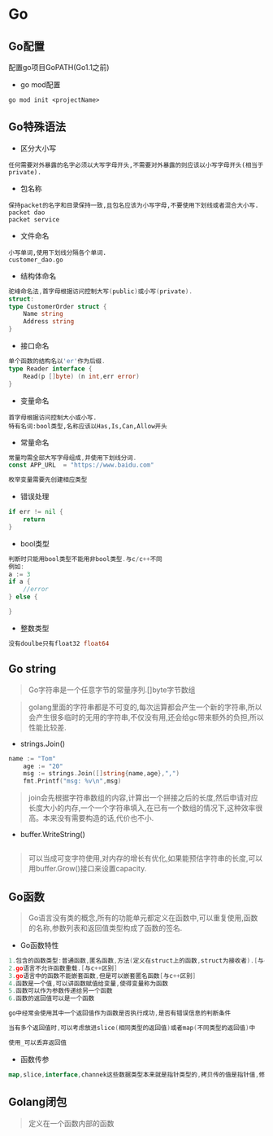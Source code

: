 # Go

## Go配置

配置go项目GoPATH(Go1.1之前)

+ go mod配置

```shell
go mod init <projectName>
```

## Go特殊语法

+ 区分大小写

```
任何需要对外暴露的名字必须以大写字母开头,不需要对外暴露的则应该以小写字母开头(相当于private).
```

+ 包名称

```
保持packet的名字和目录保持一致,且包名应该为小写字母,不要使用下划线或者混合大小写.
packet dao
packet service
```

+ 文件命名

```
小写单词,使用下划线分隔各个单词.
customer_dao.go
```

+ 结构体命名

```Go
驼峰命名法,首字母根据访问控制大写(public)或小写(private).
struct:
type CustomerOrder struct {
    Name string
    Address string
}
```

+ 接口命名

```go
单个函数的结构名以'er'作为后缀.
type Reader interface {
	Read(p []byte) (n int,err error)
}
```

+ 变量命名

```
首字母根据访问控制大小或小写.
特有名词:bool类型,名称应该以Has,Is,Can,Allow开头
```

+ 常量命名

```go
常量均需全部大写字母组成,并使用下划线分词.
const APP_URL  = "https://www.baidu.com"

枚举变量需要先创建相应类型
```

+ 错误处理

```go
if err != nil {
    return
}
```
+ bool类型

```go
判断时只能用bool类型不能用非bool类型.与c/c++不同
例如:
a := 3
if a {
    //error
} else {

}
```

+ 整数类型

```go
没有doulbe只有float32 float64

```


## Go string
> Go字符串是一个任意字节的常量序列.[]byte字节数组

> golang里面的字符串都是不可变的,每次运算都会产生一个新的字符串,所以会产生很多临时的无用的字符串,不仅没有用,还会给gc带来额外的负担,所以性能比较差.

+ strings.Join()

```go
name := "Tom"
	age := "20"
	msg := strings.Join([]string{name,age},",")
	fmt.Printf("msg: %v\n",msg)
```

> join会先根据字符串数组的内容,计算出一个拼接之后的长度,然后申请对应长度大小的内存,一个一个字符串填入,在已有一个数组的情况下,这种效率很高。本来没有需要构造的话,代价也不小.

+ buffer.WriteString()

```go

```

> 可以当成可变字符使用,对内存的增长有优化,如果能预估字符串的长度,可以用buffer.Grow()接口来设置capacity.



## Go函数
> Go语言没有类的概念,所有的功能单元都定义在函数中,可以重复使用,函数的名称,参数列表和返回值类型构成了函数的签名.

+ Go函数特性

```go
1.包含的函数类型:普通函数,匿名函数,方法(定义在struct上的函数,struct为接收者).[与c++区别]
2.go语言不允许函数重载.[与c++区别]
3.go语言中的函数不能嵌套函数,但是可以嵌套匿名函数[与c++区别]
4.函数是一个值,可以讲函数赋值给变量,使得变量称为函数
5.函数可以作为参数传递给另一个函数
6.函数的返回值可以是一个函数
```

```go
go中经常会使用其中一个返回值作为函数是否执行成功,是否有错误信息的判断条件

当有多个返回值时,可以考虑放进slice(相同类型的返回值)或者map(不同类型的返回值)中

使用_可以丢弃返回值
```

+ 函数传参

```go
map,slice,interface,channek这些数据类型本来就是指针类型的,拷贝传的值是指针值,修改他们可能会修改外部数据结构的值

```


## Golang闭包

> 定义在一个函数内部的函数



